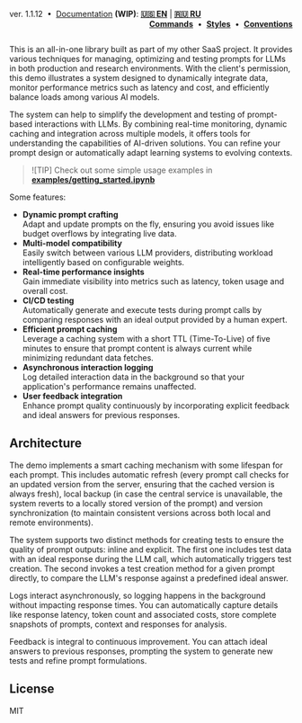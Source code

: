 <p style="text-align: left">
    ver. 1.1.12&nbsp; •&nbsp; <u>Documentation</u> <b>(WIP)</b>: <b><a href="https://github.com/avrtt/pochemuchka/blob/main/documentation/en.md">🇺🇸 EN</a></b> | <b><a href="https://github.com/avrtt/pochemuchka/blob/main/documentation/ru.md">🇷🇺 RU</a></b>
    <span style="float: right">
        <b><a href="https://github.com/avrtt/pochemuchka/blob/main/documentation/commands.md">Commands</a></b>&nbsp; •&nbsp; <b><a href="https://github.com/avrtt/pochemuchka/blob/main/documentation/styles.md">Styles</a></b>&nbsp; •&nbsp; <b><a href="https://github.com/avrtt/pochemuchka/blob/main/documentation/conventions.md">Conventions</a></b>
    </span>
</p>

<br/>

This is an all-in-one library built as part of my other SaaS project. It provides various techniques for managing, optimizing and testing prompts for LLMs in both production and research environments. With the client's permission, this demo illustrates a system designed to dynamically integrate data, monitor performance metrics such as latency and cost, and efficiently balance loads among various AI models.

The system can help to simplify the development and testing of prompt-based interactions with LLMs. By combining real-time monitoring, dynamic caching and integration across multiple models, it offers tools for understanding the capabilities of AI-driven solutions. You can refine your prompt design or automatically adapt learning systems to evolving contexts.

> ![TIP] 
> Check out some simple usage examples in **[examples/getting_started.ipynb](https://github.com/avrtt/pochemuchka/blob/main/examples/getting_started.ipynb)**

Some features:
- **Dynamic prompt crafting**  
  Adapt and update prompts on the fly, ensuring you avoid issues like budget overflows by integrating live data.
- **Multi-model compatibility**  
  Easily switch between various LLM providers, distributing workload intelligently based on configurable weights.
- **Real-time performance insights**  
  Gain immediate visibility into metrics such as latency, token usage and overall cost.
- **CI/CD testing**  
  Automatically generate and execute tests during prompt calls by comparing responses with an ideal output provided by a human expert.
- **Efficient prompt caching**   
  Leverage a caching system with a short TTL (Time-To-Live) of five minutes to ensure that prompt content is always current while minimizing redundant data fetches.
- **Asynchronous interaction logging**  
  Log detailed interaction data in the background so that your application's performance remains unaffected.
- **User feedback integration**  
  Enhance prompt quality continuously by incorporating explicit feedback and ideal answers for previous responses.

## Architecture

The demo implements a smart caching mechanism with some lifespan for each prompt. This includes automatic refresh (every prompt call checks for an updated version from the server, ensuring that the cached version is always fresh), local backup (in case the central service is unavailable, the system reverts to a locally stored version of the prompt) and version synchronization (to maintain consistent versions across both local and remote environments).

The system supports two distinct methods for creating tests to ensure the quality of prompt outputs: inline and explicit. The first one includes test data with an ideal response during the LLM call, which automatically triggers test creation. The second invokes a test creation method for a given prompt directly, to compare the LLM's response against a predefined ideal answer.

Logs interact asynchronously, so logging happens in the background without impacting response times. You can automatically capture details like response latency, token count and associated costs, store complete snapshots of prompts, context and responses for analysis.

Feedback is integral to continuous improvement. You can attach ideal answers to previous responses, prompting the system to generate new tests and refine prompt formulations.

## License
MIT